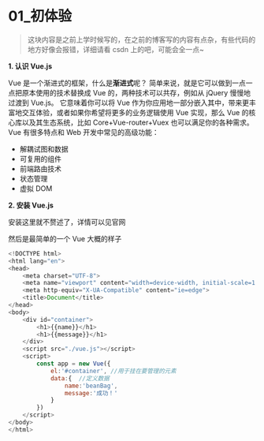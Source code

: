 # 01\_初体验

> 这块内容是之前上学时候写的，在之前的博客写的内容有点杂，有些代码的地方好像会报错，详细请看 csdn 上的吧，可能会全一点~

**1. 认识 Vue.js**

Vue 是一个渐进式的框架，什么是**渐进式**呢？
简单来说，就是它可以做到一点一点把原本使用的技术替换成 Vue 的，两种技术可以共存，例如从 jQuery 慢慢地过渡到 Vue.js。
它意味着你可以将 Vue 作为你应用地一部分嵌入其中，带来更丰富地交互体验，或者如果你希望将更多的业务逻辑使用 Vue 实现，那么 Vue 的核心库以及其生态系统，比如 Core+Vue-router+Vuex 也可以满足你的各种需求。
Vue 有很多特点和 Web 开发中常见的高级功能：

- 解耦试图和数据
- 可复用的组件
- 前端路由技术
- 状态管理
- 虚拟 DOM

**2. 安装 Vue.js**

安装这里就不赘述了，详情可以见官网

然后是最简单的一个 Vue 大概的样子

```javascript
<!DOCTYPE html>
<html lang="en">
<head>
    <meta charset="UTF-8">
    <meta name="viewport" content="width=device-width, initial-scale=1.0">
    <meta http-equiv="X-UA-Compatible" content="ie=edge">
    <title>Document</title>
</head>
<body>
    <div id="container">
        <h1>{{name}}</h1>
        <h1>{{message}}</h1>
    </div>
    <script src="./vue.js"></script>
    <script>
        const app = new Vue({
            el:'#container', //用于挂在要管理的元素
            data:{	//定义数据
                name:'beanBag',
                message:'成功！'
            }
        })
    </script>
</body>
</html>
```
